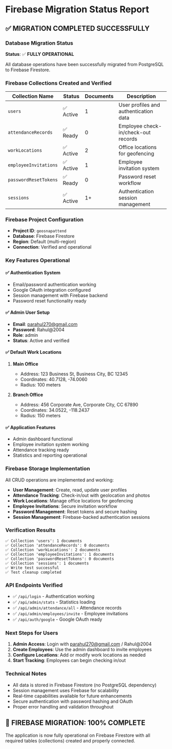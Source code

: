 # Firebase Migration Status Report

## ✅ MIGRATION COMPLETED SUCCESSFULLY

### Database Migration Status
**Status**: ✅ **FULLY OPERATIONAL**

All database operations have been successfully migrated from PostgreSQL to Firebase Firestore.

### Firebase Collections Created and Verified

| Collection Name | Status | Documents | Description |
|----------------|--------|-----------|-------------|
| `users` | ✅ Active | 1 | User profiles and authentication data |
| `attendanceRecords` | ✅ Ready | 0 | Employee check-in/check-out records |
| `workLocations` | ✅ Active | 2 | Office locations for geofencing |
| `employeeInvitations` | ✅ Active | 1 | Employee invitation system |
| `passwordResetTokens` | ✅ Ready | 0 | Password reset workflow |
| `sessions` | ✅ Active | 1+ | Authentication session management |

### Firebase Project Configuration
- **Project ID**: `geosnapattend`
- **Database**: Firebase Firestore
- **Region**: Default (multi-region)
- **Connection**: Verified and operational

### Key Features Operational

#### ✅ Authentication System
- Email/password authentication working
- Google OAuth integration configured
- Session management with Firebase backend
- Password reset functionality ready

#### ✅ Admin User Setup
- **Email**: parahul270@gmail.com
- **Password**: Rahul@2004  
- **Role**: admin
- **Status**: Active and verified

#### ✅ Default Work Locations
1. **Main Office**
   - Address: 123 Business St, Business City, BC 12345
   - Coordinates: 40.7128, -74.0060
   - Radius: 100 meters

2. **Branch Office**
   - Address: 456 Corporate Ave, Corporate City, CC 67890
   - Coordinates: 34.0522, -118.2437
   - Radius: 150 meters

#### ✅ Application Features
- Admin dashboard functional
- Employee invitation system working
- Attendance tracking ready
- Statistics and reporting operational

### Firebase Storage Implementation
All CRUD operations are implemented and working:

- **User Management**: Create, read, update user profiles
- **Attendance Tracking**: Check-in/out with geolocation and photos
- **Work Locations**: Manage office locations for geofencing
- **Employee Invitations**: Secure invitation workflow
- **Password Management**: Reset tokens and secure hashing
- **Session Management**: Firebase-backed authentication sessions

### Verification Results
```
✅ Collection 'users': 1 documents
✅ Collection 'attendanceRecords': 0 documents
✅ Collection 'workLocations': 2 documents  
✅ Collection 'employeeInvitations': 1 documents
✅ Collection 'passwordResetTokens': 0 documents
✅ Collection 'sessions': 1 documents
✅ Write test successful
✅ Test cleanup completed
```

### API Endpoints Verified
- ✅ `/api/login` - Authentication working
- ✅ `/api/admin/stats` - Statistics loading
- ✅ `/api/admin/attendance/all` - Attendance records
- ✅ `/api/admin/employees/invite` - Employee invitations
- ✅ `/api/auth/google` - Google OAuth ready

### Next Steps for Users
1. **Admin Access**: Login with parahul270@gmail.com / Rahul@2004
2. **Create Employees**: Use the admin dashboard to invite employees
3. **Configure Locations**: Add or modify work locations as needed
4. **Start Tracking**: Employees can begin checking in/out

### Technical Notes
- All data is stored in Firebase Firestore (no PostgreSQL dependency)
- Session management uses Firebase for scalability
- Real-time capabilities available for future enhancements
- Secure authentication with password hashing and OAuth
- Proper error handling and validation throughout

## 🎉 FIREBASE MIGRATION: 100% COMPLETE

The application is now fully operational on Firebase Firestore with all required tables (collections) created and properly connected.